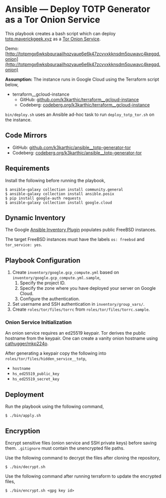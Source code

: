 # Ansible — Deploy TOTP Generator as a Tor Onion Service

This playbook creates a bash script which can deploy [totp.maverickgeek.xyz](https://totp.maverickgeek.xyz) as a [Tor Onion Service](https://community.torproject.org/onion-services/).

Demo: [http://totpmgx6wksbquraailhqzyaue6e6k47zcvvxkknsdm5puwavc4kegqd.onion](http://totpmgx6wksbquraailhqzyaue6e6k47zcvvxkknsdm5puwavc4kegqd.onion)

**Assumption:** The instance runs in Google Cloud using the Terraform script below,
* terraform__gcloud-instance
    * GitHub: [github.com/k3karthic/terraform__gcloud-instance](https://github.com/k3karthic/terraform__gcloud-instance)
    * Codeberg: [codeberg.org/k3karthic/terraform__gcloud-instance](https://codeberg.org/k3karthic/terraform__gcloud-instance)

`bin/deploy.sh` uses an Ansible ad-hoc task to run `deploy_totp_tor.sh` on the instance.

## Code Mirrors

* GitHub: [github.com/k3karthic/ansible__totp-generator-tor](https://github.com/k3karthic/ansible__totp-generator-tor)
* Codeberg: [codeberg.org/k3karthic/ansible__totp-generator-tor](https://codeberg.org/k3karthic/ansible__totp-generator-tor) 

## Requirements

Install the following before running the playbook,
```
$ ansible-galaxy collection install community.general
$ ansible-galaxy collection install ansible.posix
$ pip install google-auth requests
$ ansible-galaxy collection install google.cloud
```

## Dynamic Inventory

The Google [Ansible Inventory Plugin](https://docs.ansible.com/ansible/latest/collections/google/cloud/gcp_compute_inventory.html) populates public FreeBSD instances.

The target FreeBSD instances must have the labels `os: freebsd` and `tor_service: yes`.

## Playbook Configuration

1. Create `inventory/google.gcp_compute.yml` based on `inventory/google.gcp_compute.yml.sample`,
    1. Specify the project ID.
    1. Specify the zone where you have deployed your server on Google Cloud.
    1. Configure the authentication.
1. Set username and SSH authentication in `inventory/group_vars/`.
1. Create `roles/tor/files/torrc` from `roles/tor/files/torrc.sample`.

### Onion Service Initialization

An onion service requires an ed25519 keypair. Tor derives the public hostname from the keypair. One can create a vanity onion hostname using [cathugger/mkp224o](https://github.com/cathugger/mkp224o).

After generating a keypair copy the following into `roles/tor/files/hidden_service__totp`,
* `hostname`
* `hs_ed25519_public_key`
* `hs_ed25519_secret_key`

## Deployment

Run the playbook using the following command,
```
$ ./bin/apply.sh
```

## Encryption

Encrypt sensitive files (onion service and SSH private keys) before saving them. `.gitignore` must contain the unencrypted file paths.

Use the following command to decrypt the files after cloning the repository,

```
$ ./bin/decrypt.sh
```

Use the following command after running terraform to update the encrypted files,

```
$ ./bin/encrypt.sh <gpg key id>
```
